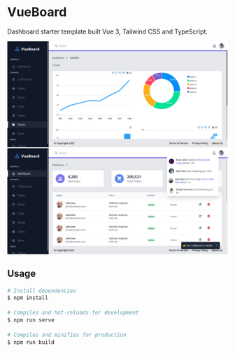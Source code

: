 # VueBoard

Dashboard starter template built Vue 3, Tailwind CSS and TypeScript.

![Dashboard](./dashboard.png)
![Dashboard](./dashboard2.png)

## Usage

```bash
# Install dependencies
$ npm install

# Compiles and hot-reloads for development
$ npm run serve

# Compiles and minifies for production
$ npm run build
```
<!-- fallback version on chrome -->
<!-- google-chrome --disable-site-isolation-trials --disable-web-security --user-data-dir="~/tmp" -->